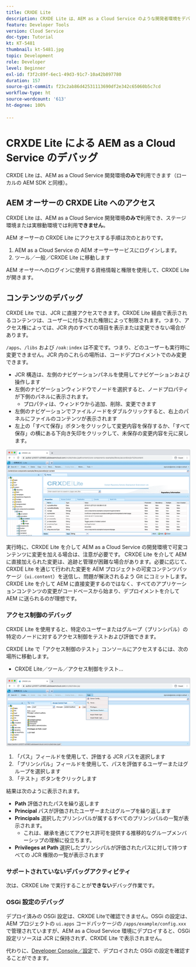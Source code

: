 ```yaml
---
title: CRXDE Lite
description: CRXDE Lite は、AEM as a Cloud Service のような開発者環境をデバッグするための、従来の強力なツールです。CRXDE Lite は、すべてのリソースとプロパティの調査から、JCR の可変部分の操作、権限の調査まで、デバッグを支援する一連の機能を提供します。
feature: Developer Tools
version: Cloud Service
doc-type: Tutorial
kt: KT-5481
thumbnail: kt-5481.jpg
topic: Development
role: Developer
level: Beginner
exl-id: f3f2c89f-6ec1-49d3-91c7-10a42b897780
duration: 157
source-git-commit: f23c2ab86d42531113690df2e342c65060b5c7cd
workflow-type: ht
source-wordcount: '613'
ht-degree: 100%

---
```


# CRXDE Lite による AEM as a Cloud Service のデバッグ

CRXDE Lite は、AEM as a Cloud Service 開発環境&#x200B;__のみで__&#x200B;利用できます（ローカルの AEM SDK と同様）。

## AEM オーサーの CRXDE Lite へのアクセス

CRXDE Lite は、AEM as a Cloud Service 開発環境&#x200B;__のみで__&#x200B;利用でき、ステージ環境または実稼動環境では利用&#x200B;__できません__。

AEM オーサーの CRXDE Lite にアクセスする手順は次のとおりです。

1. AEM as a Cloud Service の AEM オーサーサービスにログインします。
1. ツール／一般／CRXDE Lite に移動します

AEM オーサーへのログインに使用する資格情報と権限を使用して、CRXDE Lite が開きます。

## コンテンツのデバッグ

CRXDE Lite では、JCR に直接アクセスできます。CRXDE Lite 経由で表示されるコンテンツは、ユーザーに付与された権限によって制限されます。つまり、アクセス権によっては、JCR 内のすべての項目を表示または変更できない場合があります。

`/apps`、`/libs` および `/oak:index` は不変です。つまり、どのユーザーも実行時に変更できません。JCR 内のこれらの場所は、コードデプロイメントでのみ変更できます。

+ JCR 構造は、左側のナビゲーションパネルを使用してナビゲーションおよび操作します
+ 左側のナビゲーションウィンドウでノードを選択すると、ノードプロパティが下側のパネルに表示されます。
   + プロパティは、ウィンドウから追加、削除、変更できます
+ 左側のナビゲーションでファイルノードをダブルクリックすると、右上のパネルにファイルのコンテンツが表示されます
+ 左上の「すべて保存」ボタンをクリックして変更内容を保存するか、「すべて保存」の横にある下向き矢印をクリックして、未保存の変更内容を元に戻します。

![CRXDE Lite - コンテンツのデバッグ](./assets/crxde-lite/debugging-content.png)

実行時に、CRXDE Lite を介して AEM as a Cloud Service の開発環境で可変コンテンツに変更を加える場合は、注意が必要です。
CRXDE Lite を介して AEM に直接加えられた変更は、追跡と管理が困難な場合があります。必要に応じて、CRXDE Lite を通じて行われた変更を AEM プロジェクトの可変コンテンツパッケージ（`ui.content`）を送信し、問題が解決されるよう Git にコミットします。CRXDE Lite を介して AEM に直接変更するのではなく、すべてのアプリケーションコンテンツの変更がコードベースから始まり、デプロイメントを介して AEM に送られるのが理想です。

### アクセス制御のデバッグ

CRXDE Lite を使用すると、特定のユーザーまたはグループ（プリンシパル）の特定のノードに対するアクセス制御をテストおよび評価できます。

CRXDE Lite で「アクセス制御のテスト」コンソールにアクセスするには、次の場所に移動します。

+ CRXDE Lite／ツール／アクセス制御をテスト...

![CRXDE Lite - アクセス制御のテスト](./assets/crxde-lite/permissions__test-access-control.png)

1. 「パス」フィールドを使用して、評価する JCR パスを選択します
1. 「プリンシパル」フィールドを使用して、パスを評価するユーザーまたはグループを選択します
1. 「テスト」ボタンをクリックします

結果は次のように表示されます。

+ __Path__ 評価されたパスを繰り返します
+ __Principal__ パスが評価されたユーザーまたはグループを繰り返します
+ __Principals__ 選択したプリンシパルが属するすべてのプリンシパルの一覧が表示されます。
   + これは、継承を通じてアクセス許可を提供する推移的なグループメンバーシップの理解に役立ちます。
+ __Privileges at Path__ 選択したプリンシパルが評価されたパスに対して持つすべての JCR 権限の一覧が表示されます

### サポートされていないデバッグアクティビティ

次は、CRXDE Lite で実行することが&#x200B;__できない__&#x200B;デバッグ作業です。

### OSGi 設定のデバッグ

デプロイ済みの OSGi 設定は、CRXDE Liteで確認できません。OSGi の設定は、AEM プロジェクトの `ui.apps` コードパッケージの `/apps/example/config.xxx` で管理されていますが、AEM as a Cloud Service 環境にデプロイすると、OSGi 設定リソースは JCR に保持されず、CRXDE Lite で表示されません。

代わりに、[Developer Console／設定](./developer-console.md#configurations)で、デプロイされた OSGi の設定を確認することができます。
